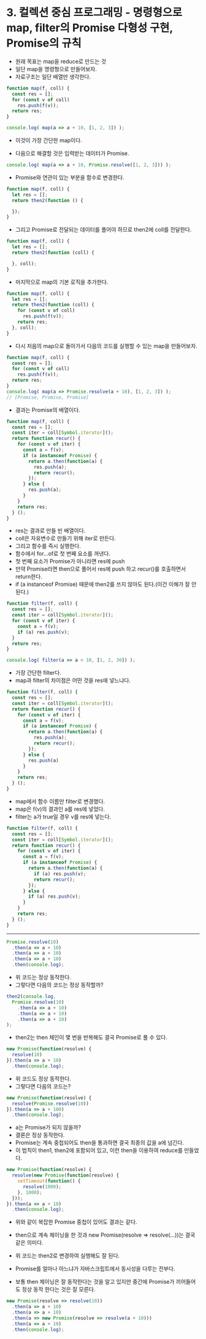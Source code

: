 # 3. 컬렉션 중심 프로그래밍 - 명령형으로 map, filter의 Promise 다형성 구현, Promise의 규칙

- 원래 목표는 map을 reduce로 만드는 것
- 일단 map을 명령형으로 만들어보자.
- 자료구조는 일단 배열만 생각한다.

```js
function map(f, coll) {
  const res = [];
  for (const v of coll)
    res.push(f(v));
  return res;
}

console.log( map(a => a + 10, [1, 2, 3]) );
```

- 이것이 가장 간단한 map이다.

- 다음으로 해결할 것은 입력받는 데이터가 Promise.

```js
console.log( map(a => a + 10, Promise.resolve([1, 2, 3])) );
```

- Promise와 연관이 있는 부분을 함수로 변경한다.

```js
function map(f, coll) {
  let res = [];
  return then2(function () {

  });
}
```

- 그리고 Promise로 전달되는 데이터를 풀어야 하므로 then2에 coll를 전달한다.

```js
function map(f, coll) {
  let res = [];
  return then2(function (coll) {

  }, coll);
}
```

- 마지막으로 map의 기본 로직을 추가한다.

```js
function map(f, coll) {
  let res = [];
  return then2(function (coll) {
    for (const v of coll)
      res.push(f(v));
    return res;
  }, coll);
}
```

- 다시 처음의 map으로 돌아가서 다음의 코드를 실행할 수 있는 map을 만들어보자.

```js
function map(f, coll) {
  const res = [];
  for (const v of coll)
    res.push(f(v));
  return res;
}
console.log( map(a => Promise.resolve(a + 10), [1, 2, 3]) );
// [Promise, Promise, Promise]
```

- 결과는 Promise의 배열이다.

```js
function map(f, coll) {
  const res = [];
  const iter = coll[Symbol.iterator]();
  return function recur() {
    for (const v of iter) {
      const a = f(v);
      if (a instanceof Promise) {
        return a.then(function(a) {
          res.push(a);
          return recur();
        });
      } else {
        res.push(a);
      }
    }
    return res;
  } ();
}
```

- res는 결과로 만들 빈 배열이다.
- coll은 자유변수로 만들기 위해 iter로 만든다.
- 그리고 함수를 즉시 실행한다.
- 함수에서 for...of로 첫 번째 요소를 꺼낸다.
- 첫 번째 요소가 Promise가 아니라면 res에 push
- 만약 Promise라면 then으로 풀어서 res에 push 하고 recur()를 호출하면서 return한다.
- if (a instanceof Promise) 때문에 then2를 쓰지 않아도 된다.(이건 이해가 잘 안된다.)

```js
function filter(f, coll) {
  const res = [];
  const iter = coll[Symbol.iterator]();
  for (const v of iter) {
    const a = f(v);
    if (a) res.push(v);
  }
  return res;
}

console.log( filter(a => a < 10, [1, 2, 30]) );
```

- 가장 간단한 filter다.
- map과 filter의 차이점은 어떤 것을 res에 넣느냐다.

```js
function filter(f, coll) {
  const res = [];
  const iter = coll[Symbol.iterator]();
  return function recur() {
    for (const v of iter) {
      const a = f(v);
      if (a instanceof Promise) {
        return a.then(function(a) {
          res.push(a);
          return recur();
        });
      } else {
        res.push(a)
      }
    }
    return res;
  } ();
}
```

- map에서 함수 이름만 filter로 변경했다.
- map은 f(v)의 결과인 a를 res에 넣었다.
- filter는 a가 true일 경우 v를 res에 넣는다.

```js
function filter(f, coll) {
  const res = [];
  const iter = coll[Symbol.iterator]();
  return function recur() {
    for (const v of iter) {
      const a = f(v);
      if (a instanceof Promise) {
        return a.then(function(a) {
          if (a) res.push(v);
          return recur();
        });
      } else {
        if (a) res.push(v);
      }
    }
    return res;
  } ();
}
```

----

```js
Promise.resolve(10)
  .then(a => a + 10)
  .then(a => a + 10)
  .then(a => a + 10)
  .then(console.log);
```

- 위 코드는 정상 동작한다.
- 그렇다면 다음의 코드는 정상 동작할까?

```js
then2(console.log,
  Promise.resolve(10)
    .then(a => a + 10)
    .then(a => a + 10)
    .then(a => a + 10)
);
```

- then2는 then 체인이 몇 번을 반복해도 결국 Promise로 풀 수 있다.

```js
new Promise(function(resolve) {
  resolve(10)
}).then(a => a + 10)
  .then(console.log);
```

- 위 코드도 정상 동작한다.
- 그렇다면 다음의 코드는?

```js
new Promise(function(resolve) {
  resolve(Promise.resolve(10))
}).then(a => a + 100)
  .then(console.log);
```

- a는 Promise가 되지 않을까?
- 결론은 정상 동작한다.
- Promise는 계속 중첩되어도 then을 통과하면 결국 최종의 값을 a에 넘긴다.
- 이 법칙이 then1, then2에 포함되어 있고, 이런 then을 이용하여 reduce를 만들었다.

```js
new Promise(function(resolve) {
  resolve(new Promise(function(resolve) {
    setTimeout(function() {
      resolve(1000);
    }, 1000);
  }));
}).then(a => a + 10)
  .then(console.log);
```

- 위와 같이 복잡한 Promise 중첩이 있어도 결과는 같다.
- then으로 계속 체이닝을 한 것과 new Promise(resolve => resolve(...))는 결국 같은 의미다.
- 위 코드는 then2로 변경하여 실행해도 잘 된다.

- Promise를 얼마나 아느냐가 자바스크립트에서 동시성을 다루는 전부다.

- 보통 then 체이닝은 잘 동작한다는 것을 알고 있지만 중간에 Promise가 끼어들어도 정상 동작 한다는 것은 잘 모른다.

```js
new Promise(resolve => resolve(10))
  .then(a => a + 10)
  .then(a => a + 10)
  .then(a => new Promise(resolve => resolve(a + 10)))
  .then(a => a + 10)
  .then(console.log);
```
